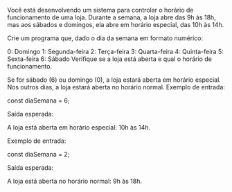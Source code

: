 Você está desenvolvendo um sistema para controlar o horário de funcionamento de uma loja. Durante a semana, a loja abre das 9h às 18h, mas aos sábados e domingos, ela abre em horário especial, das 10h às 14h.

Crie um programa que, dado o dia da semana em formato numérico:

0: Domingo
1: Segunda-feira
2: Terça-feira
3: Quarta-feira
4: Quinta-feira
5: Sexta-feira
6: Sábado
Verifique se a loja está aberta e qual o horário de funcionamento.

Se for sábado (6) ou domingo (0), a loja estará aberta em horário especial.
Nos outros dias, a loja estará aberta no horário normal.
Exemplo de entrada:


const diaSemana = 6;

Saída esperada:

A loja está aberta em horário especial: 10h às 14h.


Exemplo de entrada:

const diaSemana = 2;


Saída esperada:

A loja está aberta no horário normal: 9h às 18h.